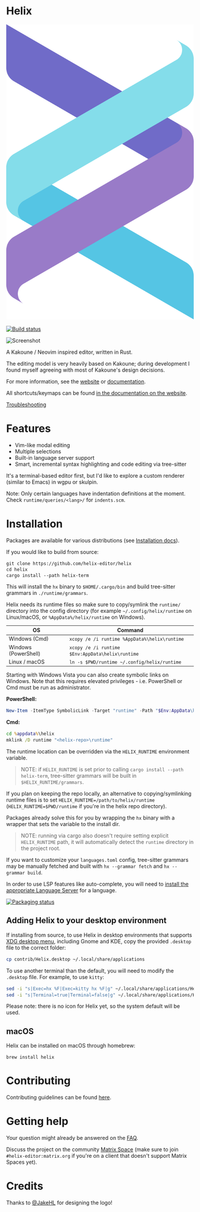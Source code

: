 # Helix

<img src="./logo.svg" height="" alt="Logo"/>

[![Build status](https://github.com/helix-editor/helix/actions/workflows/build.yml/badge.svg)](https://github.com/helix-editor/helix/actions)

![Screenshot](./screenshot.png)

A Kakoune / Neovim inspired editor, written in Rust.

The editing model is very heavily based on Kakoune; during development I found
myself agreeing with most of Kakoune's design decisions.

For more information, see the [website](https://helix-editor.com) or
[documentation](https://docs.helix-editor.com/).

All shortcuts/keymaps can be found [in the documentation on the website](https://docs.helix-editor.com/keymap.html).

[Troubleshooting](https://github.com/helix-editor/helix/wiki/Troubleshooting)

# Features

- Vim-like modal editing
- Multiple selections
- Built-in language server support
- Smart, incremental syntax highlighting and code editing via tree-sitter

It's a terminal-based editor first, but I'd like to explore a custom renderer
(similar to Emacs) in wgpu or skulpin.

Note: Only certain languages have indentation definitions at the moment. Check
`runtime/queries/<lang>/` for `indents.scm`.

# Installation

Packages are available for various distributions (see [Installation docs](https://docs.helix-editor.com/install.html)).

If you would like to build from source:

```shell
git clone https://github.com/helix-editor/helix
cd helix
cargo install --path helix-term
```

This will install the `hx` binary to `$HOME/.cargo/bin` and build tree-sitter grammars in `./runtime/grammars`.

Helix needs its runtime files so make sure to copy/symlink the `runtime/` directory into the
config directory (for example `~/.config/helix/runtime` on Linux/macOS, or `%AppData%/helix/runtime` on Windows).

| OS                   | Command                                          |
| -------------------- | ------------------------------------------------ |
| Windows (Cmd)        | `xcopy /e /i runtime %AppData%\helix\runtime`    |
| Windows (PowerShell) | `xcopy /e /i runtime $Env:AppData\helix\runtime` |
| Linux / macOS        | `ln -s $PWD/runtime ~/.config/helix/runtime`     |

Starting with Windows Vista you can also create symbolic links on Windows. Note that this requires
elevated privileges - i.e. PowerShell or Cmd must be run as administrator.

**PowerShell:**

```powershell
New-Item -ItemType SymbolicLink -Target "runtime" -Path "$Env:AppData\helix\runtime"
```

**Cmd:**

```cmd
cd %appdata%\helix
mklink /D runtime "<helix-repo>\runtime"
```

The runtime location can be overridden via the `HELIX_RUNTIME` environment variable.

> NOTE: if `HELIX_RUNTIME` is set prior to calling `cargo install --path helix-term`,
> tree-sitter grammars will be built in `$HELIX_RUNTIME/grammars`.

If you plan on keeping the repo locally, an alternative to copying/symlinking
runtime files is to set `HELIX_RUNTIME=/path/to/helix/runtime`
(`HELIX_RUNTIME=$PWD/runtime` if you're in the helix repo directory).

Packages already solve this for you by wrapping the `hx` binary with a wrapper
that sets the variable to the install dir.

> NOTE: running via cargo also doesn't require setting explicit `HELIX_RUNTIME` path, it will automatically
> detect the `runtime` directory in the project root.

If you want to customize your `languages.toml` config,
tree-sitter grammars may be manually fetched and built with `hx --grammar fetch` and `hx --grammar build`.

In order to use LSP features like auto-complete, you will need to
[install the appropriate Language Server](https://github.com/helix-editor/helix/wiki/How-to-install-the-default-language-servers)
for a language.

[![Packaging status](https://repology.org/badge/vertical-allrepos/helix.svg)](https://repology.org/project/helix/versions)

## Adding Helix to your desktop environment

If installing from source, to use Helix in desktop environments that supports [XDG desktop menu](https://specifications.freedesktop.org/menu-spec/menu-spec-latest.html), including Gnome and KDE, copy the provided `.desktop` file to the correct folder:

```bash
cp contrib/Helix.desktop ~/.local/share/applications
```

To use another terminal than the default, you will need to modify the `.desktop` file. For example, to use `kitty`:

```bash
sed -i "s|Exec=hx %F|Exec=kitty hx %F|g" ~/.local/share/applications/Helix.desktop
sed -i "s|Terminal=true|Terminal=false|g" ~/.local/share/applications/Helix.desktop
```

Please note: there is no icon for Helix yet, so the system default will be used.

## macOS

Helix can be installed on macOS through homebrew:

```
brew install helix
```

# Contributing

Contributing guidelines can be found [here](./docs/CONTRIBUTING.md).

# Getting help

Your question might already be answered on the [FAQ](https://github.com/helix-editor/helix/wiki/FAQ).

Discuss the project on the community [Matrix Space](https://matrix.to/#/#helix-community:matrix.org) (make sure to join `#helix-editor:matrix.org` if you're on a client that doesn't support Matrix Spaces yet).

# Credits

Thanks to [@JakeHL](https://github.com/JakeHL) for designing the logo!
